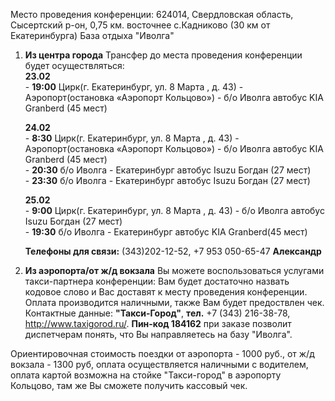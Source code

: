 Место проведения конференции: 624014, Свердловская область, Сысертский р-он, 0,75 км. восточнее с.Кадниково (30 км от Екатеринбурга)
База отдыха "Иволга"

1. **Из центра города**
Трансфер до места проведения конференции будет осуществляться:  
      **­23.02**		
          - **19:00** Цирк(г. Екатеринбург,  ул. 8 Марта , д. 43) - Аэропорт(остановка «Аэропорт Кольцово») - б/о Иволга автобус KIA Granberd (45 мест)   
      
      **24.02**     	
          - **8:30** Цирк(г. Екатеринбург,  ул. 8 Марта , д. 43) - Аэропорт(остановка «Аэропорт Кольцово») -  б/о Иволга автобус KIA Granberd (45 мест)    
          - **20:30** б/о Иволга - Екатеринбург автобус Isuzu Богдан (27 мест)  
          - **23:30** б/о Иволга - Екатеринбург автобус Isuzu Богдан (27 мест)  
      
      **25.02**     	
          - **9:00** Цирк(г. Екатеринбург,  ул. 8 Марта , д. 43) - б/о Иволга автобус Isuzu Богдан (27 мест)	
          - **19:30** б/о Иволга - Екатеринбург автобус KIA Granberd(45 мест)  

      **Телефоны для связи:** (343)202-12-52, +7 953 050-65-47 **Александр**
2. **Из аэропорта/от ж/д вокзала**
Вы можете воспользоваться услугами такси-партнера конференции: Вам будет достаточно назвать кодовое слово и Вас доставят к месту проведения конференции. Оплата производится наличными, также Вам будет предоствлен чек.
Контактные данные: **"Такси-Город"**, **тел.** +7 (343) 216-38-78, http://www.taxigorod.ru/. **Пин-код 184162** при заказе позволит  диспетчерам понять, что Вы направляетесь на базу "Иволга". 

Ориентировочная стоимость поездки от аэропорта - 1000 руб., от ж/д вокзала - 1300  руб, оплата осуществляется наличными с водителем, оплата картой возможна на стойке "Такси-город" в аэропорту Кольцово, там же Вы сможете получить кассовый чек.
